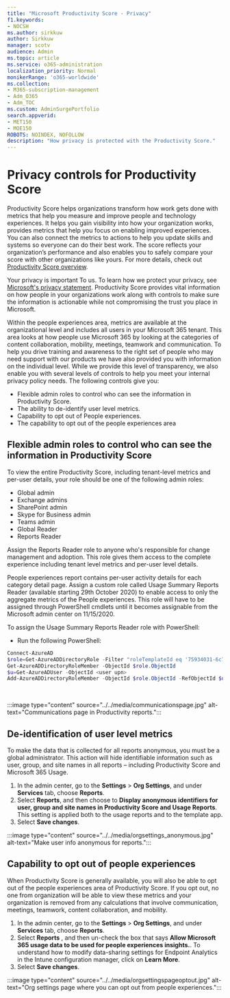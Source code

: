 ```yaml
---
title: "Microsoft Productivity Score - Privacy"
f1.keywords:
- NOCSH
ms.author: sirkkuw
author: Sirkkuw
manager: scotv
audience: Admin
ms.topic: article
ms.service: o365-administration
localization_priority: Normal
monikerRange: 'o365-worldwide'
ms.collection: 
- M365-subscription-management 
- Adm_O365
- Adm_TOC
ms.custom: AdminSurgePortfolio
search.appverid:
- MET150
- MOE150
ROBOTS: NOINDEX, NOFOLLOW
description: "How privacy is protected with the Productivity Score."
---
```


# Privacy controls for Productivity Score

Productivity Score helps organizations transform how work gets done with metrics that help you measure and improve people and technology experiences. It helps you gain visibility into how your organization works, provides metrics that help you focus on enabling improved experiences.  You can also connect the metrics to actions to help you update skills and systems so everyone can do their best work. The score reflects your organization’s performance and also enables you to safely compare your score with other organizations like yours.  For more details, check out [Productivity Score overview](productivity-score.md).

Your privacy is important To us. To learn how we protect your privacy, see [Microsoft's privacy statement](https://privacy.microsoft.com/privacystatement). Productivity Score provides vital information on how people in your organizations work along with controls to make sure the information is actionable while not compromising the trust you place in Microsoft.

Within the people experiences area, metrics are available at the organizational   level and includes all users in your Microsoft 365 tenant. This area looks at how people use Microsoft 365 by looking at the categories of content collaboration, mobility, meetings, teamwork and communication. To help you drive   training and awareness  to the right set of people who may need support with our products we have also provided you with information on the  individual level. While we provide this level of transparency, we also enable you with several levels of controls to help you meet your internal privacy policy needs.
The following controls give you:

- Flexible admin roles to control who can see the information in Productivity Score.
- The ability to de-identify user level metrics.
- Capability to opt out of People experiences.
- The capability to opt out of the people   experiences area

## Flexible admin roles to control who can see the information in Productivity Score

To view the entire Productivity Score, including tenant-level metrics and per-user details, your role should be one of the following admin roles:

- Global admin
- Exchange admins
- SharePoint admin
- Skype for Business admin
- Teams admin
- Global Reader
- Reports Reader

Assign the Reports Reader role to anyone who's responsible for change management and adoption. This role gives them access to the complete experience including tenant level metrics and per-user level details.

People experiences report contains per-user activity details for each category detail page. Assign a custom role called Usage Summary Reports Reader (available starting 29th October 2020) to enable access to only the aggregate metrics of the People experiences. This role will have to be assigned through PowerShell cmdlets until it becomes assignable from the Microsoft admin center on 11/15/2020.

To assign the Usage Summary Reports Reader role with PowerShell:

- Run the following PowerShell:

```powershell
Connect-AzureAD
$role=Get-AzureADDirectoryRole -Filter "roleTemplateId eq '75934031-6c7e-415a-99d7-48dbd49e875e'"
Get-AzureADDirectoryRoleMember -ObjectId $role.ObjectId
$u=Get-AzureADUser -ObjectId <user upn>
Add-AzureADDirectoryRoleMember -ObjectId $role.ObjectId -RefObjectId $u.ObjectId
```

</br>

:::image type="content" source="../../media/communicationspage.jpg" alt-text="Communications page in Productivity reports.":::

## De-identification of user level metrics

To make the data that is collected for all reports anonymous, you must be a global administrator. This action will hide identifiable information such as user, group, and site names in all reports – including Productivity Score and Microsoft 365 Usage.

1. In the admin center, go to the  **Settings**  >  **Org Settings**, and under  **Services**  tab, choose  **Reports**.
2. Select  **Reports**, and then choose to  **Display anonymous identifiers for user, group and site names in Productivity Score and Usage Reports**. This setting is applied both to the usage reports and to the template app.
3. Select  **Save changes**.

:::image type="content" source="../../media/orgsettings_anonymous.jpg" alt-text="Make user info anonymous for reports.":::

## Capability to opt out of people experiences

When Productivity Score is generally available, you will also be able to opt out of the people experiences area of Productivity Score. If you opt out, no one from  organization will be able to view these metrics and your organization is removed from any calculations that involve communication, meetings, teamwork, content collaboration, and mobility.

1. In the admin center, go to the  **Settings**  >  **Org Settings**, and under  **Services**  tab, choose  **Reports**.
2. Select  **Reports** , and then un-check the box that says  **Allow Microsoft 365 usage data to be used for people experiences insights.**. To understand how to modify data-sharing settings for Endpoint Analytics in the Intune configuration manager, click on **Learn More**.
3. Select  **Save changes**.

:::image type="content" source="../../media/orgsettingspageoptout.jpg" alt-text="Org settings page where you can opt out from people experiences.":::